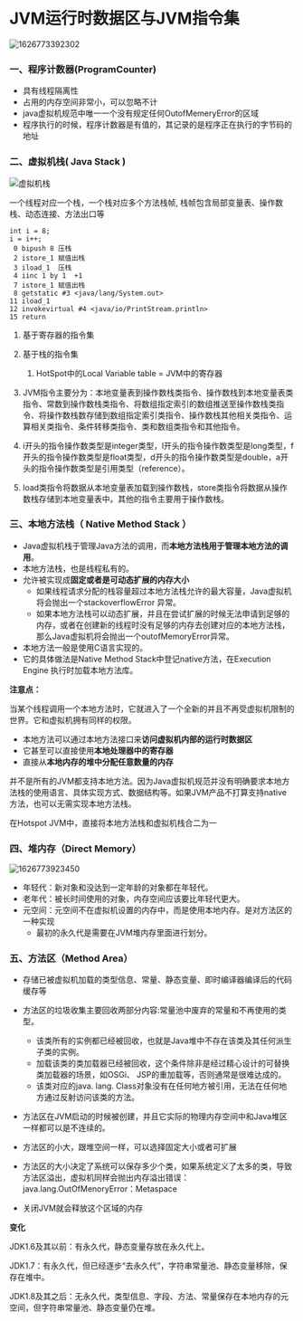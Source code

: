 # JVM运行时数据区与JVM指令集

![1626773392302](https://img-blog.csdnimg.cn/img_convert/6e185b66ad66be10c5a63727fd0eaafb.png#pic_center)

### 一、程序计数器(ProgramCounter)

- 具有线程隔离性
- 占用的内存空间非常小，可以忽略不计
- java虚拟机规范中唯一一个没有规定任何OutofMemeryError的区域
- 程序执行的时候，程序计数器是有值的，其记录的是程序正在执行的字节码的地址

### 二、虚拟机栈( Java Stack )

 ![虚拟机栈](https://img-blog.csdnimg.cn/20210415215434660.png?x-oss-process=image/watermark,type_ZmFuZ3poZW5naGVpdGk,shadow_10,text_aHR0cHM6Ly9ibG9nLmNzZG4ubmV0L3Fkempv,size_16,color_FFFFFF,t_70#pic_center) 

一个线程对应一个栈，一个栈对应多个方法栈帧, 栈帧包含局部变量表、操作数栈、动态连接、方法出口等 

~~~
int i = 8;
i = i++;
 0 bipush 8	压栈
 2 istore_1	赋值出栈
 3 iload_1	压栈
 4 iinc 1 by 1	+1
 7 istore_1	赋值出栈
 8 getstatic #3 <java/lang/System.out>
11 iload_1	
12 invokevirtual #4 <java/io/PrintStream.println>
15 return
~~~

1. 基于寄存器的指令集
2. 基于栈的指令集
   1. HotSpot中的Local Variable table = JVM中的寄存器

1. JVM指令主要分为：本地变量表到操作数栈类指令、操作数栈到本地变量表类指令、常数到操作数栈类指令、将数组指定索引的数组推送至操作数栈类指令、将操作数栈数存储到数组指定索引类指令、操作数栈其他相关类指令、运算相关类指令、条件转移类指令、类和数组类指令和其他指令。

2. i开头的指令操作数类型是integer类型，l开头的指令操作数类型是long类型，f开头的指令操作数类型是float类型，d开头的指令操作数类型是double，a开头的指令操作数类型是引用类型（reference）。

3. load类指令将数据从本地变量表加载到操作数栈，store类指令将数据从操作数栈存储到本地变量表中。其他的指令主要用于操作数栈。

### 三、本地方法栈（ Native Method Stack ）

-  Java虚拟机栈于管理Java方法的调用，而**本地方法栈用于管理本地方法的调用**。
- 本地方法栈，也是线程私有的。
- 允许被实现成**固定或者是可动态扩展的内存大小**
  - 如果线程请求分配的栈容量超过本地方法栈允许的最大容量，Java虚拟机将会抛出一个stackoverflowError 异常。
  - 如果本地方法栈可以动态扩展，并且在尝试扩展的时候无法申请到足够的内存，或者在创建新的线程时没有足够的内存去创建对应的本地方法栈，那么Java虚拟机将会抛出一个outofMemoryError异常。
- 本地方法一般是使用C语言实现的。
- 它的具体做法是Native Method Stack中登记native方法，在Execution Engine 执行时加载本地方法库。

**注意点：**

当某个线程调用一个本地方法时，它就进入了一个全新的并且不再受虚拟机限制的世界。它和虚拟机拥有同样的权限。 

- 本地方法可以通过本地方法接口来**访问虚拟机内部的运行时数据区**
- 它甚至可以直接使用**本地处理器中的寄存器**
- 直接从**本地内存的堆中分配任意数量的内存**

并不是所有的JVM都支持本地方法。因为Java虚拟机规范并没有明确要求本地方法栈的使用语言、具体实现方式、数据结构等。如果JVM产品不打算支持native方法，也可以无需实现本地方法栈。

在Hotspot JVM中，直接将本地方法栈和虚拟机栈合二为一

### 四、堆内存（Direct Memory）

![1626773923450](../../Desktop/学习记录/JavaSE/img/JVM/1626773923450.png) 

- 年轻代：新对象和没达到一定年龄的对象都在年轻代。
- 老年代：被长时间使用的对象，内存空间应该要比年轻代更大。
- 元空间：元空间不在虚拟机设置的内存中，而是使用本地内存。是对方法区的一种实现
  - 最初的永久代是需要在JVM堆内存里面进行划分。

### 五、方法区（Method Area）

- 存储已被虚拟机加载的类型信息、常量、静态变量、即时编译器编译后的代码缓存等 
- 方法区的垃圾收集主要回收两部分内容:常量池中废弃的常量和不再使用的类型。
  - 该类所有的实例都已经被回收，也就是Java堆中不存在该类及其任何派生子类的实例。
  - 加载该类的类加载器已经被回收，这个条件除非是经过精心设计的可替换类加载器的场景，如OSGi、 JSP的重加载等，否则通常是很难达成的。
  - 该类对应的java. lang. Class对象没有在任何地方被引用，无法在任何地方通过反射访问该类的方法。

- 方法区在JVM启动的时候被创建，并且它实际的物理内存空间中和Java堆区一样都可以是不连续的。
- 方法区的小大，跟堆空间一样，可以选择固定大小或者可扩展
- 方法区的大小决定了系统可以保存多少个类，如果系统定义了太多的类，导致方法区溢出，虚拟机同样会抛出内存溢出错误：java.lang.OutOfMenoryError：Metaspace
- 关闭JVM就会释放这个区域的内存 

**变化**

JDK1.6及其以前：有永久代，静态变量存放在永久代上。

JDK1.7：有永久代，但已经逐步“去永久代”，字符串常量池、静态变量移除，保存在堆中。

JDK1.8及其之后：无永久代，类型信息、字段、方法、常量保存在本地内存的元空间，但字符串常量池、静态变量仍在堆。



